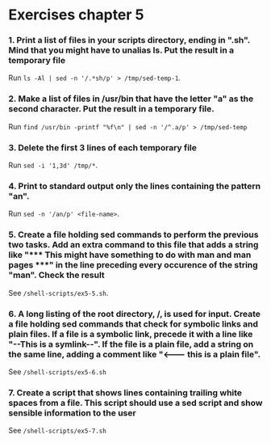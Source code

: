 # Exercises chapter 5
### 1. Print a list of files in your scripts directory, ending in ".sh". Mind that you might have to unalias ls. Put the result in a temporary file
Run `ls -Al | sed -n '/.*sh/p' > /tmp/sed-temp-1`.

### 2. Make a list of files in /usr/bin that have the letter "a" as the second character. Put the result in a temporary file.
Run `find /usr/bin -printf "%f\n" | sed -n '/^.a/p' > /tmp/sed-temp`

### 3. Delete the first 3 lines of each temporary file
Run `sed -i '1,3d' /tmp/*`.

### 4. Print to standard output only the lines containing the pattern "an".
Run `sed -n '/an/p' <file-name>`.

### 5. Create a file holding sed commands to perform the previous two tasks. Add an extra command to this file that adds a string like "*** This might have something to do with man and man pages ***" in the line preceding every occurence of the string "man". Check the result
See `/shell-scripts/ex5-5.sh`.

### 6. A long listing of the root directory, /, is used for input. Create a file holding sed commands that check for symbolic links and plain files. If a file is a symbolic link, precede it with a line like "--This is a symlink--". If the file is a plain file, add a string on the same line, adding a comment like "<--- this is a plain file".
See `/shell-scripts/ex5-6.sh`

### 7. Create a script that shows lines containing trailing white spaces from a file. This script should use a sed script and show sensible information to the user
See `/shell-scripts/ex5-7.sh`